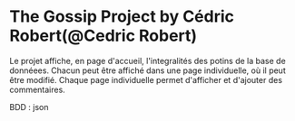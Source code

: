 # The Gossip Project by Cédric Robert(@Cedric Robert)

Le projet affiche, en page d'accueil, l'integralités des potins de la base de donnéees. Chacun peut être affiché dans une page individuelle, où il peut être modifié.
Chaque page individuelle permet d'afficher et d'ajouter des commentaires.

BDD : json